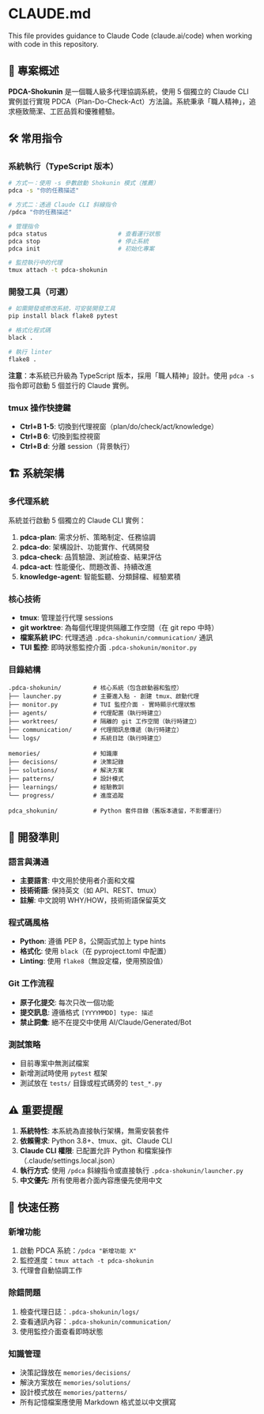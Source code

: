 # CLAUDE.md

This file provides guidance to Claude Code (claude.ai/code) when working with code in this repository.

## 🎌 專案概述

**PDCA-Shokunin** 是一個職人級多代理協調系統，使用 5 個獨立的 Claude CLI 實例並行實現 PDCA（Plan-Do-Check-Act）方法論。系統秉承「職人精神」，追求極致簡潔、工匠品質和優雅體驗。

## 🛠️ 常用指令

### 系統執行（TypeScript 版本）
```bash
# 方式一：使用 -s 參數啟動 Shokunin 模式（推薦）
pdca -s "你的任務描述"

# 方式二：透過 Claude CLI 斜線指令
/pdca "你的任務描述"

# 管理指令
pdca status                    # 查看運行狀態
pdca stop                      # 停止系統
pdca init                      # 初始化專案

# 監控執行中的代理
tmux attach -t pdca-shokunin
```

### 開發工具（可選）
```bash
# 如需開發或修改系統，可安裝開發工具
pip install black flake8 pytest

# 格式化程式碼
black .

# 執行 linter
flake8 .
```

**注意**：本系統已升級為 TypeScript 版本，採用「職人精神」設計。使用 `pdca -s` 指令即可啟動 5 個並行的 Claude 實例。

### tmux 操作快捷鍵
- **Ctrl+B 1-5**: 切換到代理視窗（plan/do/check/act/knowledge）
- **Ctrl+B 6**: 切換到監控視窗
- **Ctrl+B d**: 分離 session（背景執行）

## 🏗️ 系統架構

### 多代理系統
系統並行啟動 5 個獨立的 Claude CLI 實例：
1. **pdca-plan**: 需求分析、策略制定、任務協調
2. **pdca-do**: 架構設計、功能實作、代碼開發
3. **pdca-check**: 品質驗證、測試檢查、結果評估
4. **pdca-act**: 性能優化、問題改善、持續改進
5. **knowledge-agent**: 智能監聽、分類歸檔、經驗累積

### 核心技術
- **tmux**: 管理並行代理 sessions
- **git worktree**: 為每個代理提供隔離工作空間（在 git repo 中時）
- **檔案系統 IPC**: 代理透過 `.pdca-shokunin/communication/` 通訊
- **TUI 監控**: 即時狀態監控介面 `.pdca-shokunin/monitor.py`

### 目錄結構
```
.pdca-shokunin/         # 核心系統（包含啟動器和監控）
├── launcher.py         # 主要進入點 - 創建 tmux、啟動代理
├── monitor.py          # TUI 監控介面 - 實時顯示代理狀態
├── agents/             # 代理配置（執行時建立）
├── worktrees/          # 隔離的 git 工作空間（執行時建立）
├── communication/      # 代理間訊息傳遞（執行時建立）
└── logs/               # 系統日誌（執行時建立）

memories/               # 知識庫
├── decisions/          # 決策記錄
├── solutions/          # 解決方案
├── patterns/           # 設計模式
├── learnings/          # 經驗教訓
└── progress/           # 進度追蹤

pdca_shokunin/          # Python 套件目錄（舊版本遺留，不影響運行）
```

## 🎯 開發準則

### 語言與溝通
- **主要語言**: 中文用於使用者介面和文檔
- **技術術語**: 保持英文（如 API、REST、tmux）
- **註解**: 中文說明 WHY/HOW，技術術語保留英文

### 程式碼風格
- **Python**: 遵循 PEP 8，公開函式加上 type hints
- **格式化**: 使用 `black`（在 pyproject.toml 中配置）
- **Linting**: 使用 `flake8`（無設定檔，使用預設值）

### Git 工作流程
- **原子化提交**: 每次只改一個功能
- **提交訊息**: 遵循格式 `[YYYYMMDD] type: 描述`
- **禁止詞彙**: 絕不在提交中使用 AI/Claude/Generated/Bot

### 測試策略
- 目前專案中無測試檔案
- 新增測試時使用 `pytest` 框架
- 測試放在 `tests/` 目錄或程式碼旁的 `test_*.py`

## ⚠️ 重要提醒

1. **系統特性**: 本系統為直接執行架構，無需安裝套件
2. **依賴需求**: Python 3.8+、tmux、git、Claude CLI
3. **Claude CLI 權限**: 已配置允許 Python 和檔案操作（.claude/settings.local.json）
4. **執行方式**: 使用 `/pdca` 斜線指令或直接執行 `.pdca-shokunin/launcher.py`
5. **中文優先**: 所有使用者介面內容應優先使用中文

## 🚀 快速任務

### 新增功能
1. 啟動 PDCA 系統：`/pdca "新增功能 X"`
2. 監控進度：`tmux attach -t pdca-shokunin`
3. 代理會自動協調工作

### 除錯問題
1. 檢查代理日誌：`.pdca-shokunin/logs/`
2. 查看通訊內容：`.pdca-shokunin/communication/`
3. 使用監控介面查看即時狀態

### 知識管理
- 決策記錄放在 `memories/decisions/`
- 解決方案放在 `memories/solutions/`
- 設計模式放在 `memories/patterns/`
- 所有記憶檔案應使用 Markdown 格式並以中文撰寫